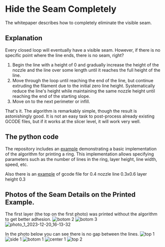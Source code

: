 # Hide the Seam Completely
The whitepaper describes how to completely eliminate the visible seam.

## Explanation
Every closed loop will eventually have a visible seam. However, if there is no specific point where the line ends, there is no seam, right?
1. Begin the line with a height of 0 and gradually increase the height of the nozzle and the line over some length until it reaches the full height of the line.
2. Move through the loop until reaching the end of the line, but continue extruding the filament due to the initial zero line height. Systematically reduce the line's height while maintaining the same nozzle height until reaching the end of the starting slope.
3. Move on to the next perimeter or infill.

That's it. The algorithm is remarkably simple, though the result is astonishingly good. 
It is not an easy task to post-process already existing GCODE files, but if it works at the slicer level, it will work very well.

## The python code
The repository includes an [example](https://github.com/vgdh/seam-hiding-whitepaper/blob/main/main.py) demonstrating a basic implementation of the algorithm for printing a ring. This implementation allows specifying parameters such as the number of lines in the ring, layer height, line width, speed, etc.

Also there is an [example](https://github.com/vgdh/seam-hiding-whitepaper/blob/main/nozzle%200.4%20line%200.3x0.8.gcode) of gcode file for 0.4 nozzle line 0.3x0.6 layer height 0.3

## Photos of the Seam Details on the Printed Example.
The first layer (the top on the first photo) was printed without the algorithm to get better adhesion.
![botom 2](https://github.com/vgdh/seam-hiding-whitepaper/assets/15322782/a429c68b-1711-44fb-9c97-4f046763b9d3)
![botom 3](https://github.com/vgdh/seam-hiding-whitepaper/assets/15322782/f1ebe624-44af-4e7e-a7a7-aa55142d8ca1)
![photo_1_2023-12-20_16-13-32](https://github.com/vgdh/seam-hiding-whitepaper/assets/15322782/e4982fe6-1fb4-4d81-90e3-9ea5f6d95e3b)

In the photo below you can see there is no gap between the lines.
![top 1](https://github.com/vgdh/seam-hiding-whitepaper/assets/15322782/fbca6b12-d2ec-416c-ae08-4e37baf869fd)
![side 1](https://github.com/vgdh/seam-hiding-whitepaper/assets/15322782/dd3a2900-39af-4baa-b638-91ef0328c86e)
![botom 1](https://github.com/vgdh/seam-hiding-whitepaper/assets/15322782/a96b0b4b-1658-4c4a-a8d8-b70bbde8845e)
![center 1](https://github.com/vgdh/seam-hiding-whitepaper/assets/15322782/2989402c-cd03-430e-9bf3-4ee902ee383f)
![top 2](https://github.com/vgdh/seam-hiding-whitepaper/assets/15322782/bdfca30b-73c2-4045-b297-a6454080ec01)
